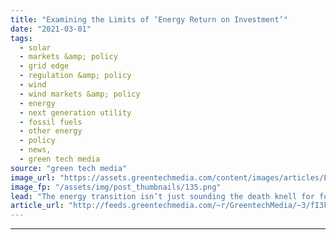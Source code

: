 ```yaml
---
title: "Examining the Limits of ‘Energy Return on Investment’"
date: "2021-03-01"
tags: 
  - solar
  - markets &amp; policy
  - grid edge
  - regulation &amp; policy
  - wind
  - wind markets &amp; policy
  - energy
  - next generation utility
  - fossil fuels
  - other energy
  - policy
  - news,
  - green tech media
source: "green tech media"
image_url: "https://assets.greentechmedia.com/content/images/articles/Earth_Wind_and_Solar_2_XL.png"
image_fp: "/assets/img/post_thumbnails/135.png"
lead: "The energy transition isn’t just sounding the death knell for fossil fuels. According to some experts, it has also revealed flaws in an idea that has bugged some academics for decades -  As we move to less energy-dense fuels, could we end up without en ..."
article_url: "http://feeds.greentechmedia.com/~r/GreentechMedia/~3/fI3kqdpkG9o/examining-the-limits-of-energy-return-on-investment"
---
```


---
